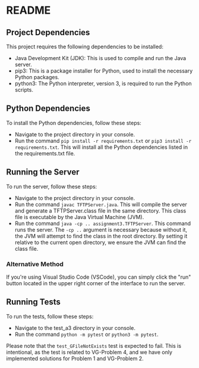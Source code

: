 # README
## Project Dependencies
This project requires the following dependencies to be installed:
- Java Development Kit (JDK): This is used to compile and run the Java server.
- pip3: This is a package installer for Python, used to install the necessary Python packages.
- python3: The Python interpreter, version 3, is required to run the Python scripts.

## Python Dependencies
To install the Python dependencies, follow these steps:
- Navigate to the project directory in your console.
- Run the command `pip install -r requirements.txt` or `pip3 install -r requirements.txt`. This will install all the Python dependencies listed in the requirements.txt file.

## Running the Server
To run the server, follow these steps:
- Navigate to the project directory in your console.
- Run the command `javac TFTPServer.java`. This will compile the server and generate a TFTPServer.class file in the same directory. This class file is executable by the Java Virtual Machine (JVM).
- Run the command `java -cp .. assignment3.TFTPServer`. This command runs the server. The `-cp ..` argument is necessary because without it, the JVM will attempt to find the class in the root directory. By setting it relative to the current open directory, we ensure the JVM can find the class file.

### Alternative Method
If you're using Visual Studio Code (VSCode), you can simply click the "run" button located in the upper right corner of the interface to run the server.

## Running Tests
To run the tests, follow these steps:
- Navigate to the test_a3 directory in your console.
- Run the command `python -m pytest` or `python3 -m pytest`.

Please note that the `test_GFileNotExists` test is expected to fail. This is intentional, as the test is related to VG-Problem 4, and we have only implemented solutions for Problem 1 and VG-Problem 2.
